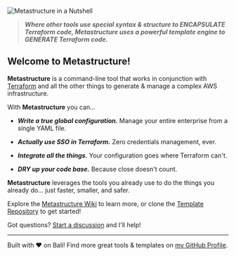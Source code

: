 ![Metastructure in a Nutshell](https://raw.githubusercontent.com/wiki/karmaniverous/metastructure/images/nutshell.png)

> **_Where other tools use special syntax & structure to ENCAPSULATE Terraform code, Metastructure uses a powerful template engine to GENERATE Terraform code._**

## Welcome to Metastructure!

**Metastructure** is a command-line tool that works in conjunction with [Terraform](https://www.terraform.io/) and all the other things to generate & manage a complex AWS infrastructure.

With **Metastructure** you can...

- **_Write a true global configuration._** Manage your entire enterprise from a single YAML file.

- **_Actually use SSO in Terraform._** Zero credentials management, ever.

- **_Integrate all the things._** Your configuration goes where Terraform can't.

- **_DRY up your code base._** Because close doesn't count.

**Metastructure** leverages the tools you already use to do the things you already do... just faster, smaller, and safer.

Explore the [Metastructure Wiki](https://github.com/karmaniverous/metastructure/wiki) to learn more, or clone the [Template Repository](https://github.com/karmaniverous/metastructure-template) to get started!

Got questions? [Start a discussion](https://github.com/karmaniverous/metastructure/discussions) and I'll help!

---

Built with ❤️ on Bali! Find more great tools & templates on [my GitHub Profile](https://github.com/karmaniverous).
